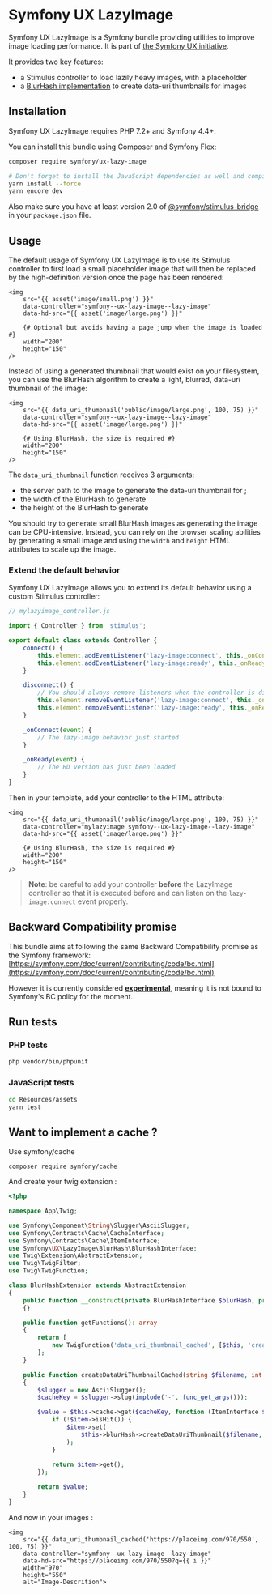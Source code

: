# Symfony UX LazyImage

Symfony UX LazyImage is a Symfony bundle providing utilities to improve
image loading performance. It is part of [the Symfony UX initiative](https://symfony.com/ux).

It provides two key features:

-   a Stimulus controller to load lazily heavy images, with a placeholder
-   a [BlurHash implementation](https://blurha.sh/) to create data-uri thumbnails for images

## Installation

Symfony UX LazyImage requires PHP 7.2+ and Symfony 4.4+.

You can install this bundle using Composer and Symfony Flex:

```sh
composer require symfony/ux-lazy-image

# Don't forget to install the JavaScript dependencies as well and compile
yarn install --force
yarn encore dev
```

Also make sure you have at least version 2.0 of [@symfony/stimulus-bridge](https://github.com/symfony/stimulus-bridge)
in your `package.json` file.

## Usage

The default usage of Symfony UX LazyImage is to use its Stimulus controller to first load
a small placeholder image that will then be replaced by the high-definition version once the
page has been rendered:

```twig
<img
    src="{{ asset('image/small.png') }}"
    data-controller="symfony--ux-lazy-image--lazy-image"
    data-hd-src="{{ asset('image/large.png') }}"

    {# Optional but avoids having a page jump when the image is loaded #}
    width="200"
    height="150"
/>
```

Instead of using a generated thumbnail that would exist on your filesystem, you can use
the BlurHash algorithm to create a light, blurred, data-uri thumbnail of the image:

```twig
<img
    src="{{ data_uri_thumbnail('public/image/large.png', 100, 75) }}"
    data-controller="symfony--ux-lazy-image--lazy-image"
    data-hd-src="{{ asset('image/large.png') }}"

    {# Using BlurHash, the size is required #}
    width="200"
    height="150"
/>
```

The `data_uri_thumbnail` function receives 3 arguments:

-   the server path to the image to generate the data-uri thumbnail for ;
-   the width of the BlurHash to generate
-   the height of the BlurHash to generate

You should try to generate small BlurHash images as generating the image can be CPU-intensive.
Instead, you can rely on the browser scaling abilities by generating a small image and using the
`width` and `height` HTML attributes to scale up the image.

### Extend the default behavior

Symfony UX LazyImage allows you to extend its default behavior using a custom Stimulus controller:

```js
// mylazyimage_controller.js

import { Controller } from 'stimulus';

export default class extends Controller {
    connect() {
        this.element.addEventListener('lazy-image:connect', this._onConnect);
        this.element.addEventListener('lazy-image:ready', this._onReady);
    }

    disconnect() {
        // You should always remove listeners when the controller is disconnected to avoid side-effects
        this.element.removeEventListener('lazy-image:connect', this._onConnect);
        this.element.removeEventListener('lazy-image:ready', this._onReady);
    }

    _onConnect(event) {
        // The lazy-image behavior just started
    }

    _onReady(event) {
        // The HD version has just been loaded
    }
}
```

Then in your template, add your controller to the HTML attribute:

```twig
<img
    src="{{ data_uri_thumbnail('public/image/large.png', 100, 75) }}"
    data-controller="mylazyimage symfony--ux-lazy-image--lazy-image"
    data-hd-src="{{ asset('image/large.png') }}"

    {# Using BlurHash, the size is required #}
    width="200"
    height="150"
/>
```

> **Note**: be careful to add your controller **before** the LazyImage controller so that
> it is executed before and can listen on the `lazy-image:connect` event properly.

## Backward Compatibility promise

This bundle aims at following the same Backward Compatibility promise as the Symfony framework:
[https://symfony.com/doc/current/contributing/code/bc.html](https://symfony.com/doc/current/contributing/code/bc.html)

However it is currently considered
[**experimental**](https://symfony.com/doc/current/contributing/code/experimental.html),
meaning it is not bound to Symfony's BC policy for the moment.

## Run tests

### PHP tests

```sh
php vendor/bin/phpunit
```

### JavaScript tests

```sh
cd Resources/assets
yarn test
```

## Want to implement a cache ?

Use symfony/cache 

`````
composer require symfony/cache
`````
And create your twig extension :

```` php
<?php

namespace App\Twig;

use Symfony\Component\String\Slugger\AsciiSlugger;
use Symfony\Contracts\Cache\CacheInterface;
use Symfony\Contracts\Cache\ItemInterface;
use Symfony\UX\LazyImage\BlurHash\BlurHashInterface;
use Twig\Extension\AbstractExtension;
use Twig\TwigFilter;
use Twig\TwigFunction;

class BlurHashExtension extends AbstractExtension
{
    public function __construct(private BlurHashInterface $blurHash, private CacheInterface $cache)
    {}

    public function getFunctions(): array
    {
        return [
            new TwigFunction('data_uri_thumbnail_cached', [$this, 'createDataUriThumbnailCached']),
        ];
    }

    public function createDataUriThumbnailCached(string $filename, int $width, int $height, int $encodingWidth = 75, int $encodingHeight = 75): string
    {
        $slugger = new AsciiSlugger();
        $cacheKey = $slugger->slug(implode('-', func_get_args()));

        $value = $this->cache->get($cacheKey, function (ItemInterface $item) use ($filename, $width, $height, $encodingWidth, $encodingHeight) {
            if (!$item->isHit()) {
                $item->set(
                    $this->blurHash->createDataUriThumbnail($filename, $width, $height, $encodingWidth, $encodingHeight)
                );
            }
        
            return $item->get();
        });

        return $value;
    }
}
````

And now in your images : 

```` twig
<img
    src="{{ data_uri_thumbnail_cached('https://placeimg.com/970/550', 100, 75) }}" 
    data-controller="symfony--ux-lazy-image--lazy-image"
    data-hd-src="https://placeimg.com/970/550?q={{ i }}"
    width="970"
    height="550" 
    alt="Image-Descrition">
````
